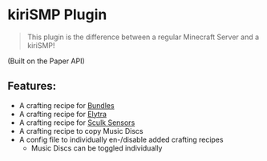 # kiriSMP Plugin

> This plugin is the difference between a regular Minecraft Server and a
  kiriSMP!

(Built on the Paper API)

## Features:
- A crafting recipe for [Bundles](https://minecraft.fandom.com/wiki/Bundle)
- A crafting recipe for [Elytra](https://minecraft.fandom.com/wiki/Elytra)
- A crafting recipe for [Sculk Sensors](https://minecraft.fandom.com/wiki/Sculk_Sensor)
- A crafting recipe to copy Music Discs
- A config file to individually en-/disable added crafting recipes
  - Music Discs can be toggled individually

